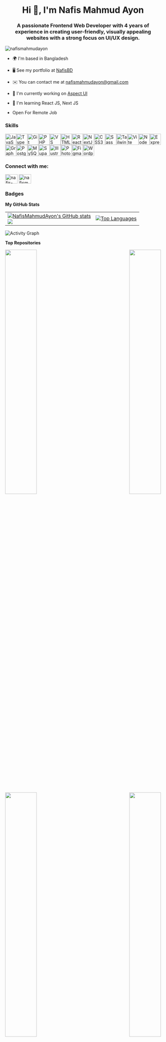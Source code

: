 <h1 align="center">Hi 👋, I'm Nafis Mahmud Ayon</h1>
<h3 align="center">A passionate Frontend Web Developer with 4 years of experience in creating user-friendly, visually appealing websites with a strong focus on UI/UX design.</h3>

<p align="left"> <img src="https://komarev.com/ghpvc/?username=nafismahmudayon&label=Profile%20views&color=0e75b6&style=flat" alt="nafismahmudayon" /> </p>

  

* 🌍 I'm based in Bangladesh

* 🖥️ See my portfolio at [NafisBD](https://nafisbd.com)

* ✉️ You can contact me at [nafismahmudayon@gmail.com](mailto:nafismahmudayon@gmail.com)

* 🚀 I'm currently working on [Aspect UI](https://aspect-ui.vercel.app/)

* 🧠 I'm learning React JS, Next JS
  
* Open For Remote Job


### Skills

<p align="left">

<a  href="https://developer.mozilla.org/en-US/docs/Web/JavaScript"  target="_blank"  rel="noreferrer"><img  src="https://raw.githubusercontent.com/danielcranney/readme-generator/main/public/icons/skills/javascript-colored.svg"  width="36"  height="36"  alt="JavaScript"  /></a><a  href="https://www.typescriptlang.org/"  target="_blank"  rel="noreferrer"><img  src="https://raw.githubusercontent.com/danielcranney/readme-generator/main/public/icons/skills/typescript-colored.svg"  width="36"  height="36"  alt="TypeScript"  /></a><a  href="https://git-scm.com/"  target="_blank"  rel="noreferrer"><img  src="https://raw.githubusercontent.com/danielcranney/readme-generator/main/public/icons/skills/git-colored.svg"  width="36"  height="36"  alt="Git"  /></a><a  href="https://www.php.net/"  target="_blank"  rel="noreferrer"><img  src="https://raw.githubusercontent.com/danielcranney/readme-generator/main/public/icons/skills/php-colored.svg"  width="36"  height="36"  alt="PHP"  /></a><a  href="https://code.visualstudio.com/"  target="_blank"  rel="noreferrer"><img  src="https://raw.githubusercontent.com/danielcranney/readme-generator/main/public/icons/skills/visualstudiocode.svg"  width="36"  height="36"  alt="VS Code"  /></a><a  href="https://developer.mozilla.org/en-US/docs/Glossary/HTML5"  target="_blank"  rel="noreferrer"><img  src="https://raw.githubusercontent.com/danielcranney/readme-generator/main/public/icons/skills/html5-colored.svg"  width="36"  height="36"  alt="HTML5"  /></a><a  href="https://reactjs.org/"  target="_blank"  rel="noreferrer"><img  src="https://raw.githubusercontent.com/danielcranney/readme-generator/main/public/icons/skills/react-colored.svg"  width="36"  height="36"  alt="React"  /></a><a  href="https://nextjs.org/docs"  target="_blank"  rel="noreferrer"><img  src="https://raw.githubusercontent.com/danielcranney/readme-generator/main/public/icons/skills/nextjs-colored.svg"  width="36"  height="36"  alt="NextJs"  /></a><a  href="https://www.w3.org/TR/CSS/#css"  target="_blank"  rel="noreferrer"><img  src="https://raw.githubusercontent.com/danielcranney/readme-generator/main/public/icons/skills/css3-colored.svg"  width="36"  height="36"  alt="CSS3"  /></a><a  href="https://sass-lang.com/"  target="_blank"  rel="noreferrer"><img  src="https://raw.githubusercontent.com/danielcranney/readme-generator/main/public/icons/skills/sass-colored.svg"  width="36"  height="36"  alt="Sass"  /></a><a  href="https://tailwindcss.com/"  target="_blank"  rel="noreferrer"><img  src="https://raw.githubusercontent.com/danielcranney/readme-generator/main/public/icons/skills/tailwindcss-colored.svg"  width="36"  height="36"  alt="TailwindCSS"  /></a><a  href="https://vitejs.dev/"  target="_blank"  rel="noreferrer"><img  src="https://raw.githubusercontent.com/danielcranney/readme-generator/main/public/icons/skills/vite-colored.svg"  width="36"  height="36"  alt="Vite"  /></a><a  href="https://nodejs.org/en/"  target="_blank"  rel="noreferrer"><img  src="https://raw.githubusercontent.com/danielcranney/readme-generator/main/public/icons/skills/nodejs-colored.svg"  width="36"  height="36"  alt="NodeJS"  /></a><a  href="https://expressjs.com/"  target="_blank"  rel="noreferrer"><img  src="https://raw.githubusercontent.com/danielcranney/readme-generator/main/public/icons/skills/express-colored.svg"  width="36"  height="36"  alt="Express"  /></a><a  href="https://graphql.org/"  target="_blank"  rel="noreferrer"><img  src="https://raw.githubusercontent.com/danielcranney/readme-generator/main/public/icons/skills/graphql-colored.svg"  width="36"  height="36"  alt="GraphQL"  /></a><a  href="https://www.postgresql.org/"  target="_blank"  rel="noreferrer"><img  src="https://raw.githubusercontent.com/danielcranney/readme-generator/main/public/icons/skills/postgresql-colored.svg"  width="36"  height="36"  alt="PostgreSQL"  /></a><a  href="https://www.mysql.com/"  target="_blank"  rel="noreferrer"><img  src="https://raw.githubusercontent.com/danielcranney/readme-generator/main/public/icons/skills/mysql-colored.svg"  width="36"  height="36"  alt="MySQL"  /></a><a  href="https://supabase.io/"  target="_blank"  rel="noreferrer"><img  src="https://raw.githubusercontent.com/danielcranney/readme-generator/main/public/icons/skills/supabase-colored.svg"  width="36"  height="36"  alt="Supabase"  /></a><a  href="https://www.adobe.com/uk/products/illustrator.html"  target="_blank"  rel="noreferrer"><img  src="https://raw.githubusercontent.com/danielcranney/readme-generator/main/public/icons/skills/illustrator-colored.svg"  width="36"  height="36"  alt="Illustrator"  /></a><a  href="https://www.adobe.com/uk/products/photoshop.html"  target="_blank"  rel="noreferrer"><img  src="https://raw.githubusercontent.com/danielcranney/readme-generator/main/public/icons/skills/photoshop-colored.svg"  width="36"  height="36"  alt="Photoshop"  /></a><a  href="https://www.figma.com/"  target="_blank"  rel="noreferrer"><img  src="https://raw.githubusercontent.com/danielcranney/readme-generator/main/public/icons/skills/figma-colored.svg"  width="36"  height="36"  alt="Figma"  /></a><a  href="https://wordpress.com"  target="_blank"  rel="noreferrer"><img  src="https://raw.githubusercontent.com/danielcranney/readme-generator/main/public/icons/skills/wordpress-colored.svg"  width="36"  height="36"  alt="Wordpress"  /></a>

</p>
  

<h3 align="left">Connect with me:</h3>
<p align="left">
<a href="https://linkedin.com/in/nafis-mahmud-ayon-760b45190" target="blank"><img align="center" src="https://raw.githubusercontent.com/rahuldkjain/github-profile-readme-generator/master/src/images/icons/Social/linked-in-alt.svg" alt="nafis-mahmud-ayon-760b45190" height="30" width="40" /></a>
<a href="https://fb.com/nafismahmud0" target="blank"><img align="center" src="https://raw.githubusercontent.com/rahuldkjain/github-profile-readme-generator/master/src/images/icons/Social/facebook.svg" alt="nafismahmud0" height="30" width="40" /></a>
</p>


### Badges
<b>My GitHub Stats</b>

  


<table>
  <tr>
    <td>
      <a href="http://www.github.com/NafisMahmudAyon">
        <img src="https://github-readme-stats.vercel.app/api?username=NafisMahmudAyon&show_icons=true&hide=&count_private=true&title_color=facc15&text_color=ffffff&icon_color=84cc16&bg_color=1c1917&hide_border=true&show_icons=true" alt="NafisMahmudAyon's GitHub stats" />
      </a>
      <br />
      <a href="http://www.github.com/NafisMahmudAyon">
        <img src="https://github-readme-streak-stats.herokuapp.com/?user=NafisMahmudAyon&stroke=ffffff&background=1c1917&ring=facc15&fire=facc15&currStreakNum=ffffff&currStreakLabel=facc15&sideNums=ffffff&sideLabels=ffffff&dates=ffffff&hide_border=true" />
      </a>
    </td>
    <td>
      <a href="https://github.com/NafisMahmudAyon">
        <img src="https://github-readme-stats.vercel.app/api/top-langs/?username=NafisMahmudAyon&langs_count=10&title_color=facc15&text_color=ffffff&icon_color=84cc16&bg_color=1c1917&hide_border=true&locale=en&custom_title=Top%20%Languages" alt="Top Languages" />
      </a>
    </td>
  </tr>
</table>


  

![Activity Graph](https://github-readme-activity-graph.vercel.app/graph?username=NafisMahmudAyon&bg_color=1f1a1c&color=eaa510&line=4c9e86&point=952828&area=true&hide_border=true)

  

<b>Top Repositories</b>

  

<div  width="100%" align="center"><a  href="https://github.com/NafisMahmudAyon/aspect-ui" align="left"><img align="left"  width="45%"  src="https://github-readme-stats.vercel.app/api/pin/?username=NafisMahmudAyon&repo=aspect-ui&title_color=facc15&text_color=ffffff&icon_color=84cc16&bg_color=1c1917&hide_border=true&locale=en"  /></a><a  href="https://github.com/NafisMahmudAyon/blog-x-ui" align="right"><img align="right"  width="45%"  src="https://github-readme-stats.vercel.app/api/pin/?username=NafisMahmudAyon&repo=blog-x-ui&title_color=facc15&text_color=ffffff&icon_color=84cc16&bg_color=1c1917&hide_border=true&locale=en"  /></a></div><br  /><br  /><br  />

  

<br  /><br  />

  

<div  width="100%" align="center"><a  href="https://github.com/NafisMahmudAyon/landing-page-ui" align="left"><img align="left"  width="45%"  src="https://github-readme-stats.vercel.app/api/pin/?username=NafisMahmudAyon&repo=landing-page-ui&title_color=facc15&text_color=ffffff&icon_color=84cc16&bg_color=1c1917&hide_border=true&locale=en"  /></a><a  href="https://github.com/NafisMahmudAyon/aspect-blocks" align="right"><img align="right"  width="45%"  src="https://github-readme-stats.vercel.app/api/pin/?username=NafisMahmudAyon&repo=aspect-blocks&title_color=facc15&text_color=ffffff&icon_color=84cc16&bg_color=1c1917&hide_border=true&locale=en"  /></a></div>
